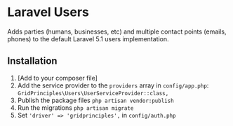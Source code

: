 # Laravel Users
Adds parties (humans, businesses, etc) and multiple contact points (emails, phones) to the default Laravel 5.1 users
implementation.

## Installation
1. [Add to your composer file]
1. Add the service provider to the `providers` array in `config/app.php`:  
```GridPrinciples\Users\UserServiceProvider::class,```
1. Publish the package files `php artisan vendor:publish`
1. Run the migrations `php artisan migrate`
1. Set `'driver' => 'gridprinciples',` in `config/auth.php`
